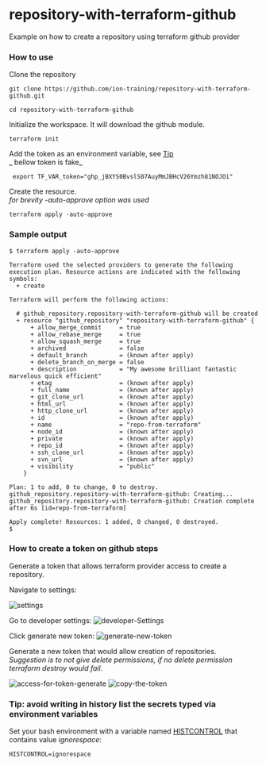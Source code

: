 # repository-with-terraform-github
Example on how to create a repository using terraform github provider

### How to use

Clone the repository
```
git clone https://github.com/ion-training/repository-with-terraform-github.git
```

```
cd repository-with-terraform-github
```

Initialize the workspace. It will download the github module.
```
terraform init
```

Add the token as an environment variable, see [Tip](https://github.com/ion-training/repository-with-terraform-github#tip-avoid-writing-in-history-list-the-secrets-typed-via-environment-variables) \
_   bellow token is fake_
```
 export TF_VAR_token="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"
```

Create the resource. \
_for brevity -auto-approve option was used_
```
terraform apply -auto-approve
```

### Sample output
```
$ terraform apply -auto-approve

Terraform used the selected providers to generate the following execution plan. Resource actions are indicated with the following symbols:
  + create

Terraform will perform the following actions:

  # github_repository.repository-with-terraform-github will be created
  + resource "github_repository" "repository-with-terraform-github" {
      + allow_merge_commit     = true
      + allow_rebase_merge     = true
      + allow_squash_merge     = true
      + archived               = false
      + default_branch         = (known after apply)
      + delete_branch_on_merge = false
      + description            = "My awesome brilliant fantastic marvelous quick efficient"
      + etag                   = (known after apply)
      + full_name              = (known after apply)
      + git_clone_url          = (known after apply)
      + html_url               = (known after apply)
      + http_clone_url         = (known after apply)
      + id                     = (known after apply)
      + name                   = "repo-from-terraform"
      + node_id                = (known after apply)
      + private                = (known after apply)
      + repo_id                = (known after apply)
      + ssh_clone_url          = (known after apply)
      + svn_url                = (known after apply)
      + visibility             = "public"
    }

Plan: 1 to add, 0 to change, 0 to destroy.
github_repository.repository-with-terraform-github: Creating...
github_repository.repository-with-terraform-github: Creation complete after 6s [id=repo-from-terraform]

Apply complete! Resources: 1 added, 0 changed, 0 destroyed.
$
```

### How to create a token on github steps
Generate a token that allows terraform provider access to create a repository.

Navigate to settings:

![settings](./source/screenshots/2021-10-17-23-47-31.png)


Go to developer settings:
![developer-Settings](./source/screenshots/2021-10-17-23-52-16.png)


Click generate new token:
![generate-new-token](./source/screenshots/2021-10-17-23-53-50.png)


Generate a new token that would allow creation of repositories. \
_Suggestion is to not give delete permissions, if no delete permission terraform destroy would fail._

![access-for-token-generate](./source/screenshots/2021-10-18-00-12-11.png)
![copy-the-token](./source/screenshots/2021-10-18-00-09-11.png)

### Tip: avoid writing in history list the secrets typed via environment variables
Set your bash environment with a variable named [HISTCONTROL](https://www.gnu.org/software/bash/manual/html_node/Bash-Variables.html#index-HISTCONTROL) that contains value _ignorespace_:

```
HISTCONTROL=ignorespace
```
